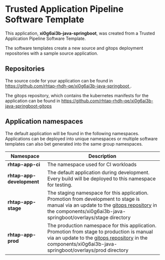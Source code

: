 # Trusted Application Pipeline Software Template

This application, **xi0g6ai3b-java-springboot**, was created from a Trusted Application Pipeline Software Template.

The software templates create a new source and gitops deployment repositories with a sample source application. 

## Repositories

The source code for your application can be found in [https://github.com/rhtap-rhdh-qe/xi0g6ai3b-java-springboot ](https://github.com/rhtap-rhdh-qe/xi0g6ai3b-java-springboot ).
 
The gitops repository, which contains the kubernetes manifests for the application can be found in 
[https://github.com/rhtap-rhdh-qe/xi0g6ai3b-java-springboot-gitops ](https://github.com/rhtap-rhdh-qe/xi0g6ai3b-java-springboot-gitops ) 

## Application namespaces 

The default application will be found in the following namespaces. Applications can be deployed into unique namespaces or multiple software templates can also bet generated into the same group namespaces.  

|  Namespace   |  Description   |  
| -------- | -------- |
| **rhtap-app-ci** | The namespace used for CI workloads |
| **rhtap-app-development** | The default application during development. Every build will be deployed to this namespace for testing. |
| **rhtap-app-stage** | The staging namespace for this application. Promotion from development to stage is manual via an update to the [gitops repository](https://github.com/rhtap-rhdh-qe/xi0g6ai3b-java-springboot-gitops ) in the components/xi0g6ai3b-java-springboot/overlays/stage directory |
| **rhtap-app-prod** | The production namespace for this application. Promotion from stage to production is manual via an update to the [gitops repository](https://github.com/rhtap-rhdh-qe/xi0g6ai3b-java-springboot-gitops ) in the components/xi0g6ai3b-java-springboot/overlays/prod directory |